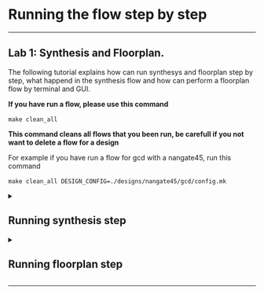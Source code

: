 # Running the flow step by step

---

## Lab 1: Synthesis and Floorplan.

The following tutorial explains how can run synthesys and floorplan step by step, what happend in the synthesis flow and how can perform a floorplan flow by terminal and GUI.

**If you have run a flow, please use this command**

```shell
make clean_all
```
**This command cleans all flows that you been run, be carefull if you not want to delete a flow for a design**

For example if you have run a flow for gcd with a nangate45, run this command

```shell
make clean_all DESIGN_CONFIG=./designs/nangate45/gcd/config.mk
```
<details close>
   <summary> <h2> Running synthesis step </h2> </summary>

 Run `make synth`, you can watch something like this:

 ```
 .
 .
 .
 1. Executing Verilog-2005 frontend: ./designs/src/gcd/gcd.v
 2. Executing Liberty frontend.
 3. Executing Verilog-2005 frontend: ./platforms/nangate45 /cells_clkgate.v
 .
 .
 .
 Yosys 0.13+15 (git sha1 bc027b2ca, gcc 11.3.0-1ubuntu1~22.04 -fPIC -Os)
 Time spent: 29% 2x abc (0 sec), 9% 24x opt_expr (0 sec), ...
 Elapsed time: 0:01.81[h:]min:sec. CPU time: user 1.76 sys 0.04 (99%). Peak memory: 33800KB.
 mkdir -p ./results/nangate45/gcd/base ./logs/nangate45/gcd/base ./reports/nangate45/gcd/base
 cp results/nangate45/gcd/base/1_1_yosys.v results/nangate45/gcd/base/1_synth.v
 mkdir -p ./results/nangate45/gcd/base ./logs/nangate45/gcd/base ./reports/nangate45/gcd/base
 cp designs/nangate45/gcd/constraint.sdc results/nangate45/gcd/base/1_synth.sdc
 ```

 At the end of the messages you can see where is created the netlist and sdc files.

 Open the generated netlist for the design:

 ```shell
 cd ./results/nangate45/gcd/base/
 vim 1_synth.v
 ```

 Open the generated sdc file for the design:

 ```shell
 vim 1_synth.sdc
 ```
 This sdc are the same as the original sdc.

 Some interesting outputs in the synthesis:

 - Elaborating the design, conversion of processes to netlist expressions
 ```
 4.3. Executing PROC pass (convert processes to netlists).
 4.3.1. Executing PROC_CLEAN pass (remove empty switches from decision trees).
 4.3.2. Executing PROC_RMDEAD pass (remove dead branches from decision trees).
 4.3.3. Executing PROC_PRUNE pass (remove redundant assignments in processes).
 4.3.4. Executing PROC_INIT pass (extract init attributes).
 4.3.5. Executing PROC_ARST pass (detect async resets in processes).
 4.3.6. Executing PROC_MUX pass (convert decision trees to multiplexers).
 4.3.7. Executing PROC_DLATCH pass (convert process syncs to latches).
 4.3.8. Executing PROC_DFF pass (convert process syncs to FFs).
 4.3.9. Executing PROC_MEMWR pass (convert process memory writes to cells).
 4.3.10. Executing PROC_CLEAN pass (remove empty switches from decision trees).
 4.3.11. Executing OPT_EXPR pass (perform const folding).
 ```

 - Excecuting optimizations
 ```
 4.4. Executing FLATTEN pass (flatten design).
 4.5. Executing OPT_EXPR pass (perform const folding).
 4.6. Executing OPT_CLEAN pass (remove unused cells and wires).
 4.7. Executing CHECK pass (checking for obvious problems).
 4.8. Executing OPT pass (performing simple optimizations).
 ```

 - Mapping the design
 ```
 4.22. Executing TECHMAP pass (map to technology primitives).
 4.22.1. Executing Verilog-2005 frontend: OpenROAD-flow-scripts/tools/install/yosys/bin/../share/yosys/techmap.v
 4.22.2. Continuing TECHMAP pass.
 4.23. Executing OPT pass (performing simple optimizations).
 4.23.1. Executing OPT_EXPR pass (perform const folding).
 4.23.2. Executing OPT_MERGE pass (detect identical cells).
 4.23.3. Executing OPT_DFF pass (perform DFF optimizations).
 4.23.4. Executing OPT_CLEAN pass (remove unused cells and wires).
 4.23.5. Finished fast OPT passes.
 ```

 - Generating the verilog netlist
 ```
 17.  Executing Verilog backend.
 ```

 **If you want to examine the output in synthesis step, go to /logs directory**

 </details>

<details close>
    <summary> <h2> Running floorplan step </h2> </summary>

 Run `make floorplan`, this is the most important information in the log files:

- Core design area utilization

```
floorplan final report_design_area
--------------------------------------------------------------------------
Design area 548 u^2 56% utilization.
```

- Initialization of chip area
```
[INFO IFP-0001] Added 22 rows of 168 sites.
```

- I/O pin placement
```
Found 0 macro blocks.
Using 1u default distance from corners.
Using 2 tracks default min distance between IO pins.
[INFO PPL-0007] Random pin placement.
```

- The design do not have macros, therefore, the placement does not perform a global and macro placement

```
.
.
.
No macros found: Skipping global_placement
.
.
.
No macros found: Skipping macro_placement
.
.
.
```

- Insertion of tapcells, endcaps and generation of power grid
  
```
[INFO TAP-0004] Inserted 44 endcaps.
[INFO TAP-0005] Inserted 0 tapcells.
.
.
.
[INFO PDN-0001] Inserting grid: grid
```

- The floorplan step creates a DB files for every step, all data base file is in the next directory:

```shell
cd ./results/nangate45/gcd/base/
```

- Type the next command for find all .odb files

```shell
find . -type f -name "*.odb"
```

![odb files](./images_step2step/find_command.png)

- You can invoke the GUI for see all steps performed in the placement, use:
```shell
source ../setup_env.sh
openroad -gui
```

- Once you opened the GUI, load the `2_1_floorplan.odb` file, you can see something like this:

![first odb](./images_step2step/first_odb.png)

- Use MAYUS+k for use the ruler and use it for measure the height and width.

![Ruler](./images_step2step/ruler.png)

- Close GUI and Re-Open

---

### Floorplan I/O distribution

- Open de odb file: `2_2_floorplan_io.odb`. You can view how I/O's are distributed around the floorplan.

![IOS](./images_step2step/Second_odb.png)

- In the toolbar select `find`, change `type` to **port** and press OK. At your RHS window you can view a window called `inspector`, in that frame you can see details about how many nets have the design and his attributes.

![inspector_view](./images_step2step/inspector_view.png)

- Close GUI and Re-open

---

### Floorplan end caps and tap cells distribution

  - Open de odb file: `2_5_floorplan_tapcell.odb`. You can view how is distributed the end caps and tap cells, this design only have 44 endcaps.

![endcaps_view](./images_step2step/Third_odb.png)

 - At your LHS window, you can see the **Display Control**, locate `Rows` and deselect it, once have been deselected you can watch the 44 endcap cells.

![endcaps](./images_step2step/endcaps_view.png)

- Close GUI and Re-open

---

### Floorplan Power Delivery Network (PDN)

  - Open de odb file: `2_6_pdn.odb`. You can see the distribution of the Power Delivery Network. If you select the right yellow col, there been highlighted the VDD network, if you select the left yellow col there have been highlighted VSS network.

![pdn](./images_step2step/PDN.png)
</details>

---




